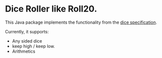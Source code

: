 # Dice Roller like Roll20.
This Java package implements the functionality from the [dice specification](https://wiki.roll20.net/Dice_Reference#Roll20_Dice_Specification).<br>

Currently, it supports:
- Any sided dice
- keep high / keep low.
- Arithmetics


